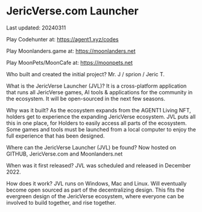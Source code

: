 # JericVerse.com Launcher
Last updated: 20240311

Play Codehunter at: 
https://agent1.xyz/codes

Play Moonlanders.game at: 
https://moonlanders.net

Play MoonPets/MoonCafe at: 
https://moonpets.net


Who built and created the initial project?
Mr. J / sprion / Jeric T.

What is the JericVerse Launcher (JVL)?
It is a cross-platform application that runs all JericVerse games, AI tools & applications for the community in the ecosystem. It will be open-sourced in the next few seasons.

Why was it built?
As the ecosystem expands from the AGENT1 Living NFT, holders get to experience the expanding JericVerse ecosystem. JVL puts all this in one place, for Holders to easily access all parts of the ecosystem. Some games and tools must be launched from a local computer to enjoy the full experience that has been designed.

Where can the JericVerse Launcher (JVL) be found?
Now hosted on GITHUB, JericVerse.com and Moonlanders.net

When was it first released?
JVL was scheduled and released in December 2022.

How does it work?
JVL runs on Windows, Mac and Linux. Will eventually become open sourced as part of the decentralizing design. This fits the evergreen design of the JericVerse ecosystem, where everyone can be involved to build together, and rise together.

